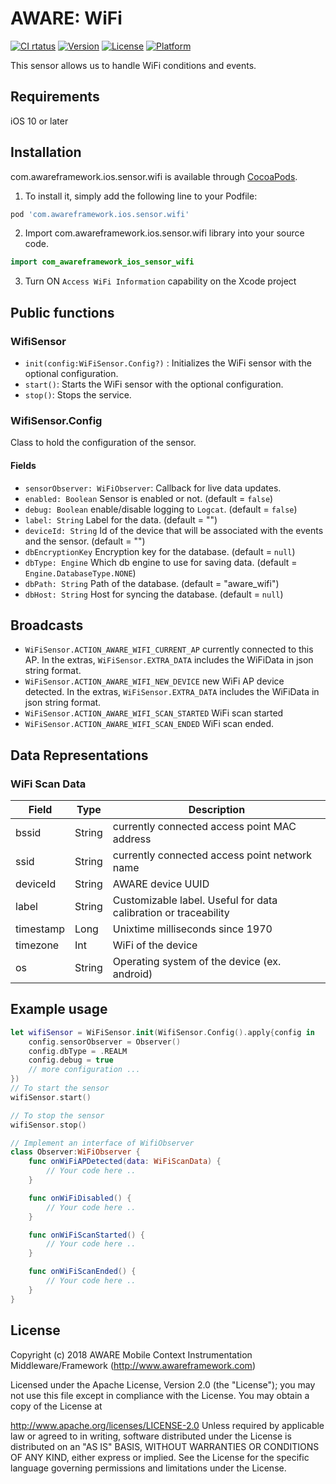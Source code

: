 # AWARE: WiFi

[![CI rtatus](https://img.shields.io/travis/awareframework/com.awareframework.ios.sensor.wifi.svg?style=flat)](https://travis-ci.org/awareframework/com.awareframework.ios.sensor.wifi)
[![Version](https://img.shields.io/cocoapods/v/com.awareframework.ios.sensor.wifi.svg?style=flat)](https://cocoapods.org/pods/com.awareframework.ios.sensor.wifi)
[![License](https://img.shields.io/cocoapods/l/com.awareframework.ios.sensor.wifi.svg?style=flat)](https://cocoapods.org/pods/com.awareframework.ios.sensor.wifi)
[![Platform](https://img.shields.io/cocoapods/p/com.awareframework.ios.sensor.wifi.svg?style=flat)](https://cocoapods.org/pods/com.awareframework.ios.sensor.wifi)

This sensor allows us to handle WiFi conditions and events.

## Requirements
iOS 10 or later

## Installation

com.awareframework.ios.sensor.wifi is available through [CocoaPods](https://cocoapods.org). 

1. To install it, simply add the following line to your Podfile:

```ruby
pod 'com.awareframework.ios.sensor.wifi'
```

2. Import com.awareframework.ios.sensor.wifi library into your source code.
```swift
import com_awareframework_ios_sensor_wifi
```

3. Turn ON `Access WiFi Information` capability on the Xcode project

## Public functions

### WifiSensor

* `init(config:WiFiSensor.Config?)` : Initializes the WiFi sensor with the optional configuration.
* `start()`: Starts the WiFi sensor with the optional configuration.
* `stop()`: Stops the service.


### WifiSensor.Config

Class to hold the configuration of the sensor.

#### Fields

+ `sensorObserver: WiFiObserver`: Callback for live data updates.
+ `enabled: Boolean` Sensor is enabled or not. (default = `false`)
+ `debug: Boolean` enable/disable logging to `Logcat`. (default = `false`)
+ `label: String` Label for the data. (default = "")
+ `deviceId: String` Id of the device that will be associated with the events and the sensor. (default = "")
+ `dbEncryptionKey` Encryption key for the database. (default = `null`)
+ `dbType: Engine` Which db engine to use for saving data. (default = `Engine.DatabaseType.NONE`)
+ `dbPath: String` Path of the database. (default = "aware_wifi")
+ `dbHost: String` Host for syncing the database. (default = `null`)

## Broadcasts

+ `WiFiSensor.ACTION_AWARE_WIFI_CURRENT_AP` currently connected to this AP. In the extras, `WiFiSensor.EXTRA_DATA` includes the WiFiData in json string format.
+ `WiFiSensor.ACTION_AWARE_WIFI_NEW_DEVICE` new WiFi AP device detected. In the extras, `WiFiSensor.EXTRA_DATA` includes the WiFiData in json string format.
+ `WiFiSensor.ACTION_AWARE_WIFI_SCAN_STARTED` WiFi scan started
+ `WiFiSensor.ACTION_AWARE_WIFI_SCAN_ENDED` WiFi scan ended.

## Data Representations

### WiFi Scan Data

| Field     | Type   | Description                                                     |
| --------- | ------ | --------------------------------------------------------------- |
| bssid     | String | currently connected access point MAC address                    |
| ssid      | String | currently connected access point network name                   |
| deviceId  | String | AWARE device UUID                                               |
| label     | String | Customizable label. Useful for data calibration or traceability |
| timestamp | Long   | Unixtime milliseconds since 1970                                |
| timezone  | Int    | WiFi of the device                                              |
| os        | String | Operating system of the device (ex. android)                    |

## Example usage

```swift
let wifiSensor = WiFiSensor.init(WifiSensor.Config().apply{config in
    config.sensorObserver = Observer()
    config.dbType = .REALM
    config.debug = true
    // more configuration ...
})
// To start the sensor
wifiSensor.start()

// To stop the sensor
wifiSensor.stop()
```

```swift
// Implement an interface of WifiObserver
class Observer:WiFiObserver {
    func onWiFiAPDetected(data: WiFiScanData) {
        // Your code here ..
    }

    func onWiFiDisabled() {
        // Your code here ..
    }

    func onWiFiScanStarted() {
        // Your code here ..
    }

    func onWiFiScanEnded() {
        // Your code here ..
    }
}
```

## License

Copyright (c) 2018 AWARE Mobile Context Instrumentation Middleware/Framework (http://www.awareframework.com)

Licensed under the Apache License, Version 2.0 (the "License"); you may not use this file except in compliance with the License. You may obtain a copy of the License at

http://www.apache.org/licenses/LICENSE-2.0 Unless required by applicable law or agreed to in writing, software distributed under the License is distributed on an "AS IS" BASIS, WITHOUT WARRANTIES OR CONDITIONS OF ANY KIND, either express or implied. See the License for the specific language governing permissions and limitations under the License.
